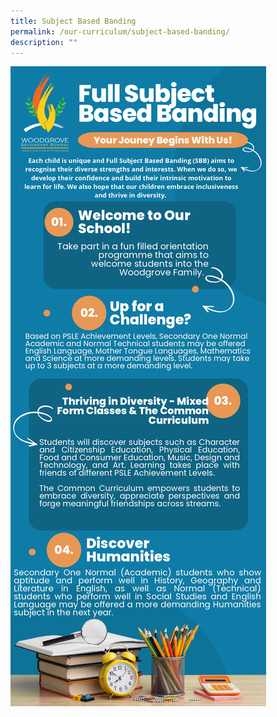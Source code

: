 ```yaml
---
title: Subject Based Banding
permalink: /our-curriculum/subject-based-banding/
description: ""
---
```

![Subject Based Banding](/images/SBB%20Infographic_page-0001.jpeg)